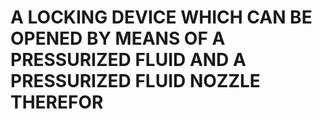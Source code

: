 # A LOCKING DEVICE WHICH CAN BE OPENED BY MEANS OF A PRESSURIZED FLUID AND A PRESSURIZED FLUID NOZZLE THEREFOR